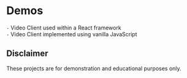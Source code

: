 # Demos

`-` Video Client used within a React framework  
`-` Video Client implemented using vanilla JavaScript

## Disclaimer

These projects are for demonstration and educational purposes only.
